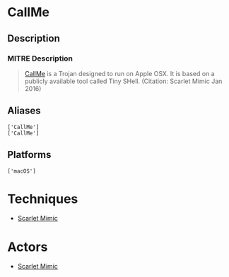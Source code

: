 
# CallMe

## Description

### MITRE Description

> [CallMe](https://attack.mitre.org/software/S0077) is a Trojan designed to run on Apple OSX. It is based on a publicly available tool called Tiny SHell. (Citation: Scarlet Mimic Jan 2016)

## Aliases

```
['CallMe']
['CallMe']
```

## Platforms

```
['macOS']
```

# Techniques


* [Scarlet Mimic](../techniques/Scarlet-Mimic.md)


# Actors


* [Scarlet Mimic](../actors/Scarlet-Mimic.md)

